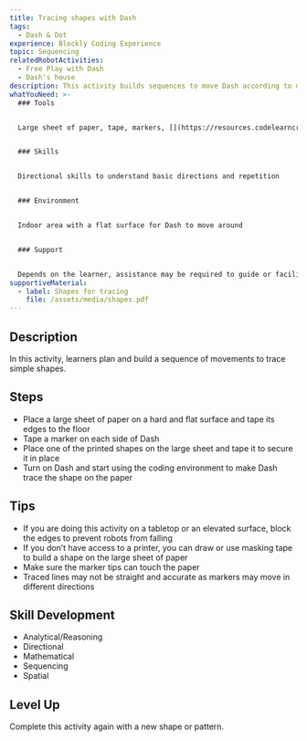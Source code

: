 ```yaml
---
title: Tracing shapes with Dash
tags:
  - Dash & Dot
experience: Blockly Coding Experience
topic: Sequencing
relatedRobotActivities:
  - Free Play with Dash
  - Dash's house
description: This activity builds sequences to move Dash according to different shapes.
whatYouNeed: >-
  ### Tools


  Large sheet of paper, tape, markers, [](https://resources.codelearncreate.org/PDF/Shapes.pdf)shapes for tracing, device to access Weavly and/or Block.ly, Dash 


  ### Skills


  Directional skills to understand basic directions and repetition


  ### Environment


  Indoor area with a flat surface for Dash to move around


  ### Support


  Depends on the learner, assistance may be required to guide or facilitate
supportiveMaterial:
  - label: Shapes for tracing
    file: /assets/media/shapes.pdf
---
```

## Description

In this activity, learners plan and build a sequence of movements to trace simple shapes.

## Steps

* Place a large sheet of paper on a hard and flat surface and tape its edges to the floor
* Tape a marker on each side of Dash
* Place one of the printed shapes on the large sheet and tape it to secure it in place
* Turn on Dash and start using the coding environment to make Dash trace the shape on the paper

## **Tips**

* If you are doing this activity on a tabletop or an elevated surface, block the edges to prevent robots from falling
* If you don’t have access to a printer, you can draw or use masking tape to build a shape on the large sheet of paper
* Make sure the marker tips can touch the paper
* Traced lines may not be straight and accurate as markers may move in different directions

## Skill Development

* Analytical/Reasoning
* Directional
* Mathematical
* Sequencing
* Spatial

## Level Up 

Complete this activity again with a new shape or pattern.